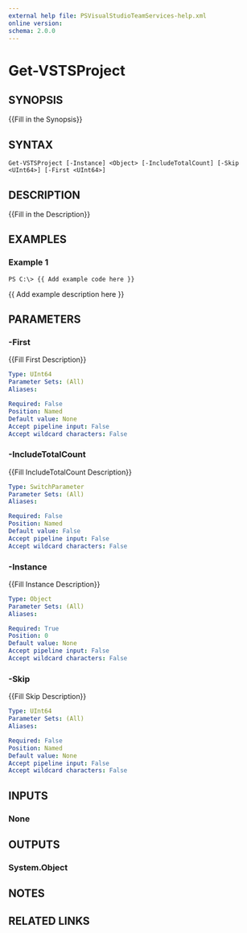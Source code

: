```yaml
---
external help file: PSVisualStudioTeamServices-help.xml
online version: 
schema: 2.0.0
---
```


# Get-VSTSProject

## SYNOPSIS
{{Fill in the Synopsis}}

## SYNTAX

```
Get-VSTSProject [-Instance] <Object> [-IncludeTotalCount] [-Skip <UInt64>] [-First <UInt64>]
```

## DESCRIPTION
{{Fill in the Description}}

## EXAMPLES

### Example 1
```
PS C:\> {{ Add example code here }}
```

{{ Add example description here }}

## PARAMETERS

### -First
{{Fill First Description}}

```yaml
Type: UInt64
Parameter Sets: (All)
Aliases: 

Required: False
Position: Named
Default value: None
Accept pipeline input: False
Accept wildcard characters: False
```

### -IncludeTotalCount
{{Fill IncludeTotalCount Description}}

```yaml
Type: SwitchParameter
Parameter Sets: (All)
Aliases: 

Required: False
Position: Named
Default value: False
Accept pipeline input: False
Accept wildcard characters: False
```

### -Instance
{{Fill Instance Description}}

```yaml
Type: Object
Parameter Sets: (All)
Aliases: 

Required: True
Position: 0
Default value: None
Accept pipeline input: False
Accept wildcard characters: False
```

### -Skip
{{Fill Skip Description}}

```yaml
Type: UInt64
Parameter Sets: (All)
Aliases: 

Required: False
Position: Named
Default value: None
Accept pipeline input: False
Accept wildcard characters: False
```

## INPUTS

### None

## OUTPUTS

### System.Object

## NOTES

## RELATED LINKS

